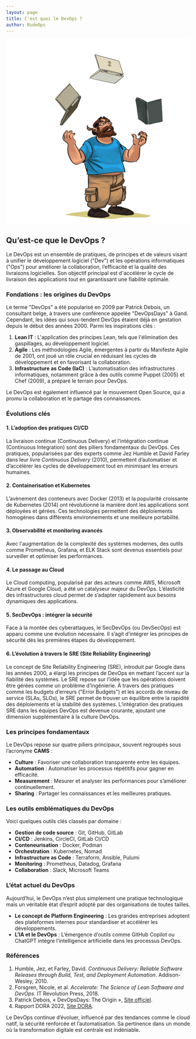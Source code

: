 ```yaml
---
layout: page
title: C'est quoi le DevOps ?
author: RudeOps
---
```


![Charlie jongle](/images/jongle.png "Charlie jongle")

## Qu’est-ce que le DevOps ?

Le DevOps est un ensemble de pratiques, de principes et de valeurs visant à unifier le développement logiciel ("Dev") et les opérations informatiques ("Ops") pour améliorer la collaboration, l’efficacité et la qualité des livraisons logicielles. Son objectif principal est d'accélérer le cycle de livraison des applications tout en garantissant une fiabilité optimale.

### Fondations : les origines du DevOps

Le terme "DevOps" a été popularisé en 2009 par Patrick Debois, un consultant belge, à travers une conférence appelée "DevOpsDays" à Gand. Cependant, les idées qui sous-tendent DevOps étaient déjà en gestation depuis le début des années 2000. Parmi les inspirations clés :

1.  **Lean IT** : L'application des principes Lean, tels que l'élimination des gaspillages, au développement logiciel.
2.  **Agile** : Les méthodologies Agile, émergentes à partir du Manifeste Agile de 2001, ont joué un rôle crucial en réduisant les cycles de développement et en favorisant la collaboration.
3.  **Infrastructure as Code (IaC)** : L’automatisation des infrastructures informatiques, notamment grâce à des outils comme Puppet (2005) et Chef (2009), a préparé le terrain pour DevOps.

Le DevOps est également influencé par le mouvement Open Source, qui a promu la collaboration et le partage des connaissances.

### Évolutions clés

#### 1. **L’adoption des pratiques CI/CD**

La livraison continue (Continuous Delivery) et l’intégration continue (Continuous Integration) sont des piliers fondamentaux du DevOps. Ces pratiques, popularisées par des experts comme Jez Humble et David Farley dans leur livre _Continuous Delivery_ (2010), permettent d’automatiser et d’accélérer les cycles de développement tout en minimisant les erreurs humaines.

#### 2. **Containerisation et Kubernetes**

L’avènement des conteneurs avec Docker (2013) et la popularité croissante de Kubernetes (2014) ont révolutionné la manière dont les applications sont déployées et gérées. Ces technologies permettent des déploiements homogènes dans différents environnements et une meilleure portabilité.

#### 3. **Observabilité et monitoring avancés**

Avec l'augmentation de la complexité des systèmes modernes, des outils comme Prometheus, Grafana, et ELK Stack sont devenus essentiels pour surveiller et optimiser les performances.

#### 4. **Le passage au Cloud**

Le Cloud computing, popularisé par des acteurs comme AWS, Microsoft Azure et Google Cloud, a été un catalyseur majeur du DevOps. L’élasticité des infrastructures cloud permet de s’adapter rapidement aux besoins dynamiques des applications.

#### 5. **SecDevOps : intégrer la sécurité**

Face à la montée des cyberattaques, le SecDevOps (ou DevSecOps) est apparu comme une évolution nécessaire. Il s’agit d’intégrer les principes de sécurité dès les premières étapes du développement.

#### 6. **L’évolution à travers le SRE (Site Reliability Engineering)**

Le concept de Site Reliability Engineering (SRE), introduit par Google dans les années 2000, a élargi les principes de DevOps en mettant l’accent sur la fiabilité des systèmes. Le SRE repose sur l’idée que les opérations doivent être gérées comme un problème d’ingénierie. À travers des pratiques comme les budgets d’erreurs ("Error Budgets") et les accords de niveau de service (SLAs, SLOs), le SRE permet de trouver un équilibre entre la rapidité des déploiements et la stabilité des systèmes. L’intégration des pratiques SRE dans les équipes DevOps est devenue courante, ajoutant une dimension supplémentaire à la culture DevOps.

### Les principes fondamentaux

Le DevOps repose sur quatre piliers principaux, souvent regroupés sous l’acronyme **CAMS** :

-   **Culture** : Favoriser une collaboration transparente entre les équipes.
-   **Automation** : Automatiser les processus répétitifs pour gagner en efficacité.
-   **Measurement** : Mesurer et analyser les performances pour s’améliorer continuellement.
-   **Sharing** : Partager les connaissances et les meilleures pratiques.

### Les outils emblématiques du DevOps

Voici quelques outils clés classés par domaine :

-   **Gestion de code source** : Git, GitHub, GitLab
-   **CI/CD** : Jenkins, CircleCI, GitLab CI/CD
-   **Conteneurisation** : Docker, Podman
-   **Orchestration** : Kubernetes, Nomad
-   **Infrastructure as Code** : Terraform, Ansible, Pulumi
-   **Monitoring** : Prometheus, Datadog, Grafana
-   **Collaboration** : Slack, Microsoft Teams

### L’état actuel du DevOps

Aujourd’hui, le DevOps n’est plus simplement une pratique technologique mais un véritable état d’esprit adopté par des organisations de toutes tailles.

-   **Le concept de Platform Engineering** : Les grandes entreprises adoptent des plateformes internes pour standardiser et accélérer les développements.
-   **L’IA et le DevOps** : L’émergence d’outils comme GitHub Copilot ou ChatGPT intègre l’intelligence artificielle dans les processus DevOps.

### Références

1.  Humble, Jez, et Farley, David. _Continuous Delivery: Reliable Software Releases through Build, Test, and Deployment Automation_. Addison-Wesley, 2010.
2.  Forsgren, Nicole, et al. _Accelerate: The Science of Lean Software and DevOps_. IT Revolution Press, 2018.
3.  Patrick Debois, « DevOpsDays: The Origin », [Site officiel](https://devopsdays.org/).
4.  Rapport DORA 2022, [Site DORA](https://dora.dev/).

Le DevOps continue d’évoluer, influencé par des tendances comme le cloud natif, la sécurité renforcée et l’automatisation. Sa pertinence dans un monde où la transformation digitale est centrale est indéniable.